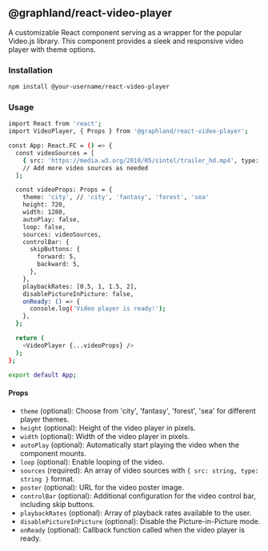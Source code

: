 ## @graphland/react-video-player

A customizable React component serving as a wrapper for the popular Video.js library. This component provides a sleek and responsive video player with theme options.

### Installation

```bash
npm install @your-username/react-video-player
```

### Usage

```bash
import React from 'react';
import VideoPlayer, { Props } from '@graphland/react-video-player';

const App: React.FC = () => {
  const videoSources = [
    { src: 'https://media.w3.org/2010/05/sintel/trailer_hd.mp4', type: 'video/mp4' },
    // Add more video sources as needed
  ];

  const videoProps: Props = {
    theme: 'city', // 'city', 'fantasy', 'forest', 'sea'
    height: 720,
    width: 1280,
    autoPlay: false,
    loop: false,
    sources: videoSources,
    controlBar: {
      skipButtons: {
        forward: 5,
        backward: 5,
      },
    },
    playbackRates: [0.5, 1, 1.5, 2],
    disablePictureInPicture: false,
    onReady: () => {
      console.log('Video player is ready!');
    },
  };

  return (
    <VideoPlayer {...videoProps} />
  );
};

export default App;
```

#### Props

- `theme` (optional): Choose from 'city', 'fantasy', 'forest', 'sea' for different player themes.
- `height` (optional): Height of the video player in pixels.
- `width` (optional): Width of the video player in pixels.
- `autoPlay` (optional): Automatically start playing the video when the component mounts.
- `loop` (optional): Enable looping of the video.
- `sources` (required): An array of video sources with `{ src: string, type: string }` format.
- `poster` (optional): URL for the video poster image.
- `controlBar` (optional): Additional configuration for the video control bar, including skip buttons.
- `playbackRates` (optional): Array of playback rates available to the user.
- `disablePictureInPicture` (optional): Disable the Picture-in-Picture mode.
- `onReady` (optional): Callback function called when the video player is ready.
